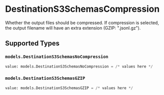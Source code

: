 # DestinationS3SchemasCompression

Whether the output files should be compressed. If compression is selected, the output filename will have an extra extension (GZIP: ".jsonl.gz").


## Supported Types

### `models.DestinationS3SchemasNoCompression`

```python
value: models.DestinationS3SchemasNoCompression = /* values here */
```

### `models.DestinationS3SchemasGZIP`

```python
value: models.DestinationS3SchemasGZIP = /* values here */
```

